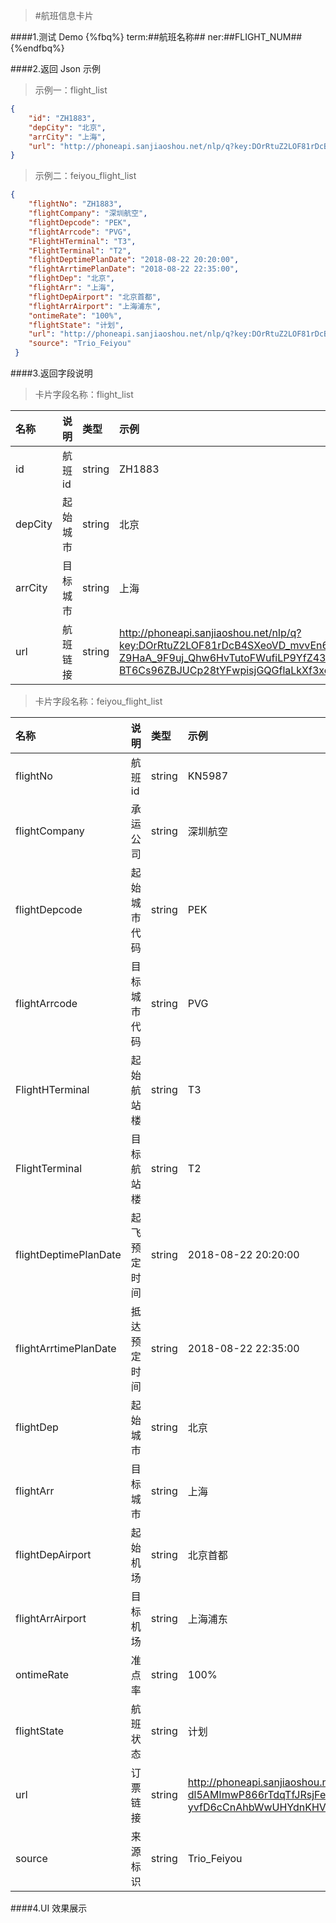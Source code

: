 >#航班信息卡片

####1.测试 Demo
{%fbq%}
term:##航班名称##
ner:##FLIGHT_NUM##
{%endfbq%}


####2.返回 Json 示例
>示例一：flight_list
```json
{
    "id": "ZH1883",
    "depCity": "北京",
    "arrCity": "上海",
    "url": "http://phoneapi.sanjiaoshou.net/nlp/q?key:DOrRtuZ2LOF81rDcB4SXeoVD_mvvEn6tJXZ8jdsh4UFBoDr5RgXbj4SDPNKO4zu2kerFyhQClnLjtzRvp-KMgdAtzsnEC-dl-Z9HaA_9F9uj_Qhw6HvTutoFWufiLP9YfZ43L4s8e5QimKiyYQ-BT6Cs96ZBJUCp28tYFwpisjGQGflaLkXf3xcZIXSBLx8Fy0V4W7hswTixPYOKT4r0KTK9C5t1RVFqVDGiWziBDWAT_orKFwbKBg=="
}
```

>示例二：feiyou_flight_list
```json
{
    "flightNo": "ZH1883",
    "flightCompany": "深圳航空",
    "flightDepcode": "PEK",
    "flightArrcode": "PVG",
    "FlightHTerminal": "T3",
    "FlightTerminal": "T2",
    "flightDeptimePlanDate": "2018-08-22 20:20:00",
    "flightArrtimePlanDate": "2018-08-22 22:35:00",
    "flightDep": "北京",
    "flightArr": "上海",
    "flightDepAirport": "北京首都",
    "flightArrAirport": "上海浦东",
    "ontimeRate": "100%",
    "flightState": "计划",
    "url": "http://phoneapi.sanjiaoshou.net/nlp/q?key:DOrRtuZ2LOF81rDcB4SXeoVD_mvvEn6tJXZ8jdsh4UFBoDr5RgXbj4SDPNKO4zu2kerFyhQClnLjtzRvp-KMgdAtzsnEC-dl5AMImwP866rTdqTfJRsjFeaCe2j2_GX6Ovvl478JeYYf7qxHnPMiBXqiYp90pwnWkkHnxpjCHQ8DCDi4WKMUz6EzTmcMqrlTQZ6CGKkEbq7E62ootjhd5b6zal1W0uc9LnogmP8XzQWaMuKTUIq9z2O9wqhZP_9QIVQibqr9o4Z7pn6s0r8LiY_TQPqHCjThItXBHML8o5vutbon0EUSfucnqLVfhitEFZ9L1Hpq3DmiyEh5W-yvfD6cCnAhbWwUHYdnKHV99Qk9JrhEkv8K3pk3vLlso28B6T29m_0XZra5aiAZG_Z6FGTbQGUP47Fv0ws7rViVlJLjANo27vg19rYItMf-K4lZ54eNinnLLk6vbErgHmGn3ujnVyvuJiee7pEMRNRjSbE=",
    "source": "Trio_Feiyou"
 }
```

####3.返回字段说明

>卡片字段名称：flight_list

|名称|说明|类型|示例|
|:---|:---|:---|:---|
|id|航班id|string|ZH1883|
|depCity|起始城市|string|北京|
|arrCity|目标城市|string|上海|
|url|航班链接|string|http://phoneapi.sanjiaoshou.net/nlp/q?key:DOrRtuZ2LOF81rDcB4SXeoVD_mvvEn6tJXZ8jdsh4UFBoDr5RgXbj4SDPNKO4zu2kerFyhQClnLjtzRvp-KMgdAtzsnEC-dl-Z9HaA_9F9uj_Qhw6HvTutoFWufiLP9YfZ43L4s8e5QimKiyYQ-BT6Cs96ZBJUCp28tYFwpisjGQGflaLkXf3xcZIXSBLx8Fy0V4W7hswTixPYOKT4r0KTK9C5t1RVFqVDGiWziBDWAT_orKFwbKBg==|


>卡片字段名称：feiyou_flight_list

|名称|说明|类型|示例|
|:---|:---|:---|:---|
|flightNo|航班id|string|KN5987|
|flightCompany|承运公司|string|深圳航空|
|flightDepcode|起始城市代码|string|PEK|
|flightArrcode|目标城市代码|string|PVG|
|FlightHTerminal|起始航站楼|string|T3|
|FlightTerminal|目标航站楼|string|T2|
|flightDeptimePlanDate|起飞预定时间|string|2018-08-22 20:20:00|
|flightArrtimePlanDate|抵达预定时间|string|2018-08-22 22:35:00|
|flightDep|起始城市|string|北京|
|flightArr|目标城市|string|上海|
|flightDepAirport|起始机场|string|北京首都|
|flightArrAirport|目标机场|string|上海浦东|
|ontimeRate|准点率|string|100%|
|flightState|航班状态|string|计划|
|url|订票链接|string|http://phoneapi.sanjiaoshou.net/nlp/q?key:DOrRtuZ2LOF81rDcB4SXeoVD_mvvEn6tJXZ8jdsh4UFBoDr5RgXbj4SDPNKO4zu2kerFyhQClnLjtzRvp-KMgdAtzsnEC-dl5AMImwP866rTdqTfJRsjFeaCe2j2_GX6Ovvl478JeYYf7qxHnPMiBXqiYp90pwnWkkHnxpjCHQ8DCDi4WKMUz6EzTmcMqrlTQZ6CGKkEbq7E62ootjhd5b6zal1W0uc9LnogmP8XzQWaMuKTUIq9z2O9wqhZP_9QIVQibqr9o4Z7pn6s0r8LiY_TQPqHCjThItXBHML8o5vutbon0EUSfucnqLVfhitEFZ9L1Hpq3DmiyEh5W-yvfD6cCnAhbWwUHYdnKHV99Qk9JrhEkv8K3pk3vLlso28B6T29m_0XZra5aiAZG_Z6FGTbQGUP47Fv0ws7rViVlJLjANo27vg19rYItMf-K4lZ54eNinnLLk6vbErgHmGn3ujnVyvuJiee7pEMRNRjSbE=|
|source|来源标识|string|Trio_Feiyou|




####4.UI 效果展示











